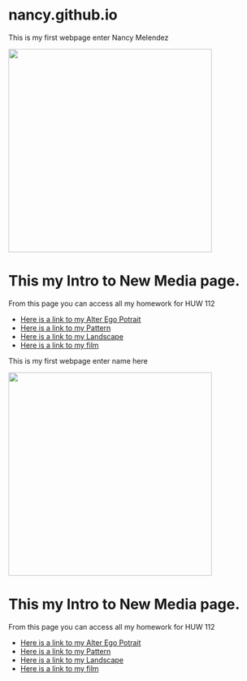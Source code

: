 # nancy.github.io 

<!DOCTYPE html>
<html><head></head>
<body>
<p>This is my first webpage enter Nancy Melendez</p>
  
  <img src="virtual landscape.jpg" height="400">
  <h1>This my Intro to New Media page.</h1>
    <p>From this page you can access all my homework for HUW 112</p>
    <ul>
      <li><a href="wildseedportrait.html">Here is a link to my Alter Ego Potrait</a></li>
      <li><a href="pattern.html">Here is a link to my Pattern</a></li>
      <li><a href="logo.html">Here is a link to my Landscape</a></li>
      <li><a href="film.html">Here is a link to my film</a></li>
      

</ul></body></html>

<!DOCTYPE html>
<html><head></head>
<body>
<p>This is my first webpage enter name here</p>
  
  <img src="virtual landscape.jpg" height="400">
  <h1>This my Intro to New Media page.</h1>
    <p>From this page you can access all my homework for HUW 112</p>
    <ul>
      <li><a href="alterego.html">Here is a link to my Alter Ego Potrait</a></li>
      <li><a href="pattern.html">Here is a link to my Pattern</a></li>
      <li><a href="mylandscape.html">Here is a link to my Landscape</a></li>
      <li><a href="film.html">Here is a link to my film</a></li>
      

</ul></body></html>

